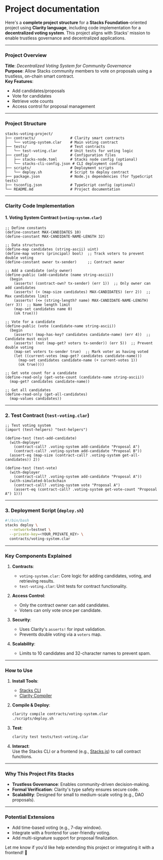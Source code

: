 # Project documentation 
Here's a **complete project structure** for a **Stacks Foundation**-oriented project using **Clarity language**, including code implementation for a **decentralized voting system**. This project aligns with Stacks' mission to enable trustless governance and decentralized applications.

---

### **Project Overview**
**Title**: *Decentralized Voting System for Community Governance*  
**Purpose**: Allow Stacks community members to vote on proposals using a trustless, on-chain smart contract.  
**Key Features**:  
- Add candidates/proposals  
- Vote for candidates  
- Retrieve vote counts  
- Access control for proposal management  

---

### **Project Structure**
```
stacks-voting-project/
├── contracts/                # Clarity smart contracts
│   └── voting-system.clar    # Main voting contract
├── tests/                    # Test contracts
│   └── test-voting.clar      # Unit tests for voting logic
├── config/                   # Configuration files
│   ├── stacks-node.toml      # Stacks node config (optional)
│   └── stacks-cli-config.json # CLI deployment config
├── scripts/                  # Deployment scripts
│   └── deploy.sh             # Script to deploy contract
├── package.json              # Node.js dependencies (for TypeScript tests)
├── tsconfig.json             # TypeScript config (optional)
└── README.md                 # Project documentation
```

---

### **Clarity Code Implementation**
#### **1. Voting System Contract (`voting-system.clar`)**
```clarity
;; Define constants
(define-constant MAX-CANDIDATES 10)
(define-constant MAX-CANDIDATE-NAME-LENGTH 32)

;; Data structures
(define-map candidates (string-ascii) uint)
(define-map voters (principal) bool)  ;; Track voters to prevent double voting
(define-constant owner tx-sender)     ;; Contract owner

;; Add a candidate (only owner)
(define-public (add-candidate (name string-ascii))
  (begin
    (asserts! (contract-own? tx-sender) (err 1))  ;; Only owner can add candidates
    (asserts! (< (map-size candidates) MAX-CANDIDATES) (err 2))  ;; Max candidates limit
    (asserts! (<= (string-length? name) MAX-CANDIDATE-NAME-LENGTH) (err 3))  ;; Name length limit
    (map-set candidates name 0)
    (ok true)))

;; Vote for a candidate
(define-public (vote (candidate-name string-ascii))
  (begin
    (asserts! (map-has-key? candidates candidate-name) (err 4))  ;; Candidate must exist
    (asserts! (not (map-get? voters tx-sender)) (err 5))  ;; Prevent double voting
    (map-set voters tx-sender true)  ;; Mark voter as having voted
    (let ((current-votes (map-get? candidates candidate-name)))
      (map-set candidates candidate-name (+ current-votes 1))
      (ok true))))

;; Get vote count for a candidate
(define-read-only (get-vote-count (candidate-name string-ascii))
  (map-get? candidates candidate-name))

;; Get all candidates
(define-read-only (get-all-candidates)
  (map-values candidates))
```

---

### **2. Test Contract (`test-voting.clar`)**
```clarity
;; Test voting system
(import (test-helpers) "test-helpers")

(define-test (test-add-candidate)
  (with-deployer
    (contract-call? .voting-system add-candidate "Proposal A")
    (contract-call? .voting-system add-candidate "Proposal B"))
  (assert-eq (map-size (contract-call? .voting-system get-all-candidates)) 2))

(define-test (test-vote)
  (with-deployer
    (contract-call? .voting-system add-candidate "Proposal A"))
  (with-simulated-blockchain
    (contract-call? .voting-system vote "Proposal A")
    (assert-eq (contract-call? .voting-system get-vote-count "Proposal A") 1)))
```

---

### **3. Deployment Script (`deploy.sh`)**
```bash
#!/bin/bash
stacks deploy \
  --network=testnet \
  --private-key=<YOUR_PRIVATE_KEY> \
  contracts/voting-system.clar
```

---

### **Key Components Explained**
1. **Contracts**:  
   - `voting-system.clar`: Core logic for adding candidates, voting, and retrieving results.  
   - `test-voting.clar`: Unit tests for contract functionality.  

2. **Access Control**:  
   - Only the contract owner can add candidates.  
   - Voters can only vote once per candidate.  

3. **Security**:  
   - Uses Clarity's `asserts!` for input validation.  
   - Prevents double voting via a `voters` map.  

4. **Scalability**:  
   - Limits to 10 candidates and 32-character names to prevent spam.  

---

### **How to Use**
1. **Install Tools**:  
   - [Stacks CLI](https://docs.stacks.co/references/stacks-cli)  
   - [Clarity Compiler](https://github.com/stacks-network/stacks-blockchain)  

2. **Compile & Deploy**:  
   ```bash
   clarity compile contracts/voting-system.clar
   ./scripts/deploy.sh
   ```

3. **Test**:  
   ```bash
   clarity test tests/test-voting.clar
   ```

4. **Interact**:  
   Use the Stacks CLI or a frontend (e.g., [Stacks.js](https://docs.stacks.co/references/stacks-js)) to call contract functions.

---

### **Why This Project Fits Stacks**
- **Trustless Governance**: Enables community-driven decision-making.  
- **Formal Verification**: Clarity's type safety ensures secure code.  
- **Scalability**: Designed for small to medium-scale voting (e.g., DAO proposals).  

---

### **Potential Extensions**
- Add time-based voting (e.g., 7-day window).  
- Integrate with a frontend for user-friendly voting.  
- Add multi-signature support for proposal finalization.  

Let me know if you'd like help extending this project or integrating it with a frontend! 🚀